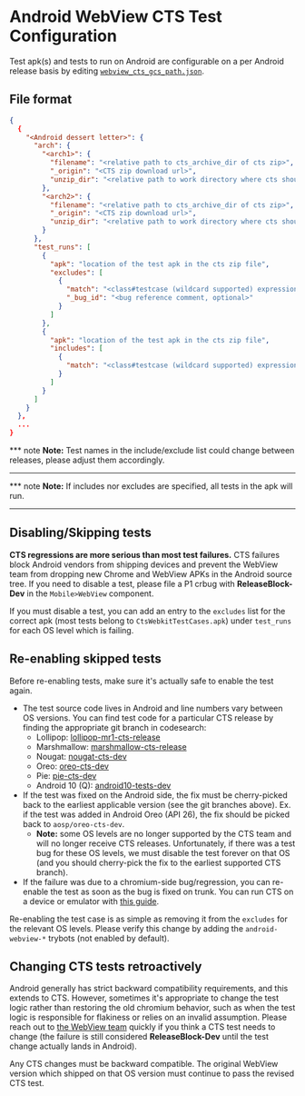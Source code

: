 # Android WebView CTS Test Configuration

Test apk(s) and tests to run on Android are configurable on a per
Android release basis by editing
[`webview_cts_gcs_path.json`](webview_cts_gcs_path.json).

## File format
```json
{
  {
    "<Android dessert letter>": {
      "arch": {
        "<arch1>": {
          "filename": "<relative path to cts_archive_dir of cts zip>",
          "_origin": "<CTS zip download url>",
          "unzip_dir": "<relative path to work directory where cts should be unzipped to>"
        },
        "<arch2>": {
          "filename": "<relative path to cts_archive_dir of cts zip>",
          "_origin": "<CTS zip download url>",
          "unzip_dir": "<relative path to work directory where cts should be unzipped to>"
        }
      },
      "test_runs": [
        {
          "apk": "location of the test apk in the cts zip file",
          "excludes": [
            {
              "match": "<class#testcase (wildcard supported) expression of test to skip>",
              "_bug_id": "<bug reference comment, optional>"
            }
          ]
        },
        {
          "apk": "location of the test apk in the cts zip file",
          "includes": [
            {
              "match": "<class#testcase (wildcard supported) expression of test to run>"
            }
          ]
        }
      ]
    }
  },
  ...
}
```

*** note
**Note:** Test names in the include/exclude list could change between releases,
please adjust them accordingly.
***

*** note
**Note:** If includes nor excludes are specified, all tests in the apk will run.
***

## Disabling/Skipping tests

**CTS regressions are more serious than most test failures.** CTS failures block
Android vendors from shipping devices and prevent the WebView team from dropping
new Chrome and WebView APKs in the Android source tree. If you need to disable a
test, please file a P1 crbug with **ReleaseBlock-Dev** in the `Mobile>WebView`
component.

If you must disable a test, you can add an entry to the `excludes` list for the
correct apk (most tests belong to `CtsWebkitTestCases.apk`) under `test_runs`
for each OS level which is failing.

## Re-enabling skipped tests

Before re-enabling tests, make sure it's actually safe to enable the test again.

* The test source code lives in Android and line numbers vary between OS
  versions. You can find test code for a particular CTS release by finding the
  appropriate git branch in codesearch:
    * Lollipop: [lollipop-mr1-cts-release]
    * Marshmallow: [marshmallow-cts-release]
    * Nougat: [nougat-cts-dev]
    * Oreo: [oreo-cts-dev]
    * Pie: [pie-cts-dev]
    * Android 10 (Q): [android10-tests-dev]
* If the test was fixed on the Android side, the fix must be cherry-picked back
  to the earliest applicable version (see the git branches above). Ex. if the
  test was added in Android Oreo (API 26), the fix should be picked back to
  `aosp/oreo-cts-dev`.
    * **Note:** some OS levels are no longer supported by the CTS team and will
      no longer receive CTS releases. Unfortunately, if there was a test bug for
      these OS levels, we must disable the test forever on that OS (and you
      should cherry-pick the fix to the earliest supported CTS branch).
* If the failure was due to a chromium-side bug/regression, you can re-enable
  the test as soon as the bug is fixed on trunk. You can run CTS on a device or
  emulator with [this guide](/android_webview/docs/test-instructions.md#cts).

Re-enabling the test case is as simple as removing it from the `excludes` for
the relevant OS levels. Please verify this change by adding the
`android-webview-*` trybots (not enabled by default).

## Changing CTS tests retroactively

Android generally has strict backward compatibility requirements, and this
extends to CTS. However, sometimes it's appropriate to change the test logic
rather than restoring the old chromium behavior, such as when the test logic is
responsible for flakiness or relies on an invalid assumption. Please reach out
to [the WebView team][1] quickly if you think a CTS test needs to change (the
failure is still considered **ReleaseBlock-Dev** until the test change actually
lands in Android).

Any CTS changes must be backward compatible. The original WebView version which
shipped on that OS version must continue to pass the revised CTS test.

[1]: https://groups.google.com/a/chromium.org/forum/#!forum/android-webview-dev
[lollipop-mr1-cts-release]: https://cs.android.com/android/platform/superproject/+/lollipop-mr1-cts-release:cts/tests/tests/webkit/src/android/webkit/cts/
[marshmallow-cts-release]: https://cs.android.com/android/platform/superproject/+/marshmallow-cts-release:cts/tests/tests/webkit/src/android/webkit/cts/
[nougat-cts-dev]: https://cs.android.com/android/platform/superproject/+/nougat-cts-dev:cts/tests/tests/webkit/src/android/webkit/cts/
[oreo-cts-dev]: https://cs.android.com/android/platform/superproject/+/oreo-cts-dev:cts/tests/tests/webkit/src/android/webkit/cts/
[pie-cts-dev]: https://cs.android.com/android/platform/superproject/+/pie-cts-dev:cts/tests/tests/webkit/src/android/webkit/cts/
[android10-tests-dev]: https://cs.android.com/android/platform/superproject/+/android10-tests-dev:cts/tests/tests/webkit/src/android/webkit/cts/

